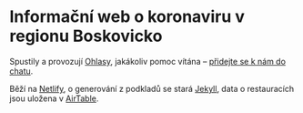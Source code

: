 # Informační web o koronaviru v regionu Boskovicko

Spustily a provozují [Ohlasy](https://ohlasy.info), jakákoliv pomoc vítána – [přidejte se k nám do chatu](http://bit.ly/koronabce).

Běží na [Netlify](https://www.netlify.com), o generování z podkladů se stará [Jekyll](https://jekyllrb.com), data o restauracích jsou uložena v [AirTable](https://airtable.com).
